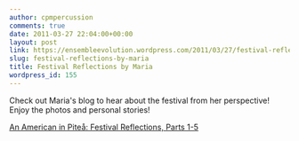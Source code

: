 ```yaml
---
author: cpmpercussion
comments: true
date: 2011-03-27 22:04:00+00:00
layout: post
link: https://ensembleevolution.wordpress.com/2011/03/27/festival-reflections-by-maria/
slug: festival-reflections-by-maria
title: Festival Reflections by Maria
wordpress_id: 155
---
```


Check out Maria's blog to hear about the festival from her perspective! Enjoy the photos and personal stories!

[An American in Piteå: Festival Reflections, Parts 1-5](http://mariafinkelmeier.blogspot.com/2011_03_01_archive.html)
